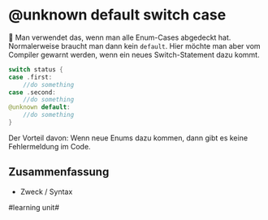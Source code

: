 # @unknown default switch case
🤔
Man verwendet das, wenn man alle Enum-Cases abgedeckt hat. Normalerweise braucht man dann kein `default`. Hier möchte man aber vom Compiler gewarnt werden, wenn ein neues Switch-Statement dazu kommt.

```swift
switch status {
case .first:
    //do something
case .second:
    //do something
@unknown default:
    //do something
}
```


Der Vorteil davon: Wenn neue Enums dazu kommen, dann gibt es keine Fehlermeldung im Code.


## Zusammenfassung
- Zweck / Syntax

#learning unit#